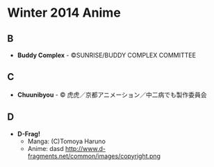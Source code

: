 # Winter 2014 Anime

## B

* **Buddy Complex** - ©SUNRISE/BUDDY COMPLEX COMMITTEE

## C

* **Chuunibyou** - © 虎虎／京都アニメーション／中二病でも製作委員会

## D

* **D-Frag!**
  * Manga: (C)Tomoya Haruno
  * Anime: dasd <http://www.d-fragments.net/common/images/copyright.png>
